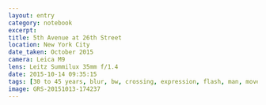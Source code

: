 ```yaml
--- 
layout: entry
category: notebook
excerpt:
title: 5th Avenue at 26th Street
location: New York City
date_taken: October 2015
camera: Leica M9
lens: Leitz Summilux 35mm f/1.4
date: 2015-10-14 09:35:15
tags: [30 to 45 years, blur, bw, crossing, expression, flash, man, movement, office worker, street, stress, suite, teeth]
image: GRS-20151013-174237
---
```

